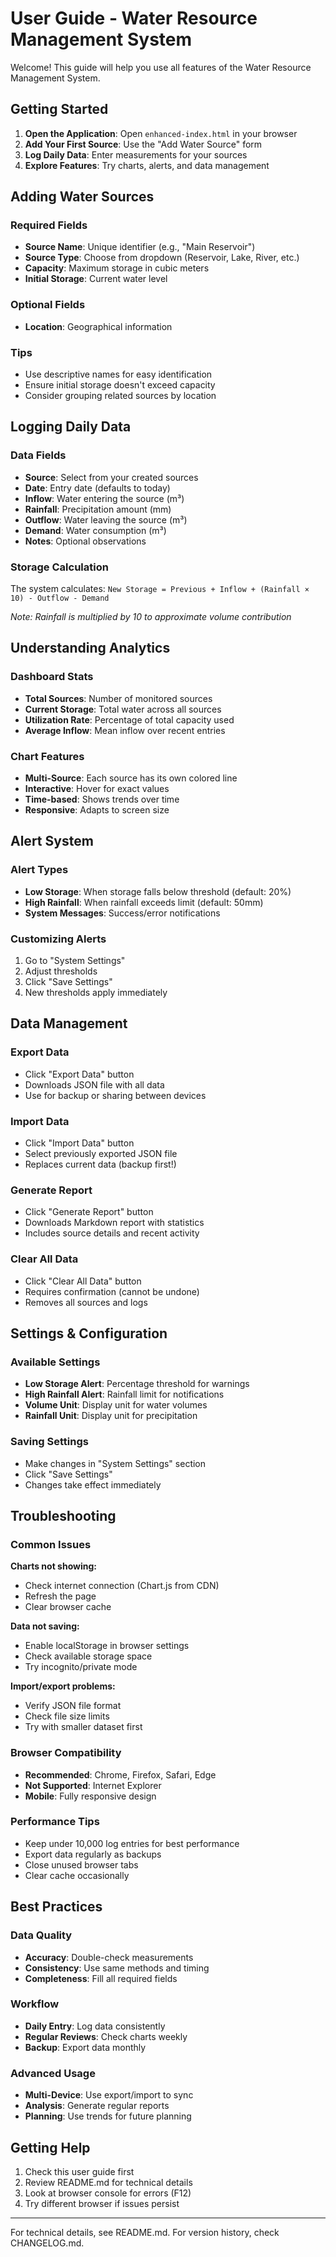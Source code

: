 # User Guide - Water Resource Management System

Welcome! This guide will help you use all features of the Water Resource Management System.

## Getting Started

1. **Open the Application**: Open `enhanced-index.html` in your browser
2. **Add Your First Source**: Use the "Add Water Source" form
3. **Log Daily Data**: Enter measurements for your sources
4. **Explore Features**: Try charts, alerts, and data management

## Adding Water Sources

### Required Fields
- **Source Name**: Unique identifier (e.g., "Main Reservoir")
- **Source Type**: Choose from dropdown (Reservoir, Lake, River, etc.)
- **Capacity**: Maximum storage in cubic meters
- **Initial Storage**: Current water level

### Optional Fields
- **Location**: Geographical information

### Tips
- Use descriptive names for easy identification
- Ensure initial storage doesn't exceed capacity
- Consider grouping related sources by location

## Logging Daily Data

### Data Fields
- **Source**: Select from your created sources
- **Date**: Entry date (defaults to today)
- **Inflow**: Water entering the source (m³)
- **Rainfall**: Precipitation amount (mm)
- **Outflow**: Water leaving the source (m³)
- **Demand**: Water consumption (m³)
- **Notes**: Optional observations

### Storage Calculation
The system calculates: `New Storage = Previous + Inflow + (Rainfall × 10) - Outflow - Demand`

*Note: Rainfall is multiplied by 10 to approximate volume contribution*

## Understanding Analytics

### Dashboard Stats
- **Total Sources**: Number of monitored sources
- **Current Storage**: Total water across all sources
- **Utilization Rate**: Percentage of total capacity used
- **Average Inflow**: Mean inflow over recent entries

### Chart Features
- **Multi-Source**: Each source has its own colored line
- **Interactive**: Hover for exact values
- **Time-based**: Shows trends over time
- **Responsive**: Adapts to screen size

## Alert System

### Alert Types
- **Low Storage**: When storage falls below threshold (default: 20%)
- **High Rainfall**: When rainfall exceeds limit (default: 50mm)
- **System Messages**: Success/error notifications

### Customizing Alerts
1. Go to "System Settings"
2. Adjust thresholds
3. Click "Save Settings"
4. New thresholds apply immediately

## Data Management

### Export Data
- Click "Export Data" button
- Downloads JSON file with all data
- Use for backup or sharing between devices

### Import Data
- Click "Import Data" button
- Select previously exported JSON file
- Replaces current data (backup first!)

### Generate Report
- Click "Generate Report" button
- Downloads Markdown report with statistics
- Includes source details and recent activity

### Clear All Data
- Click "Clear All Data" button
- Requires confirmation (cannot be undone)
- Removes all sources and logs

## Settings & Configuration

### Available Settings
- **Low Storage Alert**: Percentage threshold for warnings
- **High Rainfall Alert**: Rainfall limit for notifications
- **Volume Unit**: Display unit for water volumes
- **Rainfall Unit**: Display unit for precipitation

### Saving Settings
- Make changes in "System Settings" section
- Click "Save Settings"
- Changes take effect immediately

## Troubleshooting

### Common Issues

**Charts not showing:**
- Check internet connection (Chart.js from CDN)
- Refresh the page
- Clear browser cache

**Data not saving:**
- Enable localStorage in browser settings
- Check available storage space
- Try incognito/private mode

**Import/export problems:**
- Verify JSON file format
- Check file size limits
- Try with smaller dataset first

### Browser Compatibility
- **Recommended**: Chrome, Firefox, Safari, Edge
- **Not Supported**: Internet Explorer
- **Mobile**: Fully responsive design

### Performance Tips
- Keep under 10,000 log entries for best performance
- Export data regularly as backups
- Close unused browser tabs
- Clear cache occasionally

## Best Practices

### Data Quality
- **Accuracy**: Double-check measurements
- **Consistency**: Use same methods and timing
- **Completeness**: Fill all required fields

### Workflow
- **Daily Entry**: Log data consistently
- **Regular Reviews**: Check charts weekly
- **Backup**: Export data monthly

### Advanced Usage
- **Multi-Device**: Use export/import to sync
- **Analysis**: Generate regular reports
- **Planning**: Use trends for future planning

## Getting Help

1. Check this user guide first
2. Review README.md for technical details
3. Look at browser console for errors (F12)
4. Try different browser if issues persist

---

For technical details, see README.md. For version history, check CHANGELOG.md.